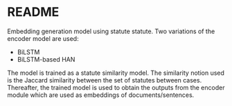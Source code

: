 # README

Embedding generation model using statute statute. Two variations of the 
encoder model are used:
 - BiLSTM
 - BiLSTM-based HAN

 The model is trained as a statute similarity model. The similarity notion used
 is the Jaccard similarity between the set of statutes between cases. 
 Thereafter, the trained model is used to obtain the outputs from the encoder
 module which are used as embeddings of documents/sentences.
